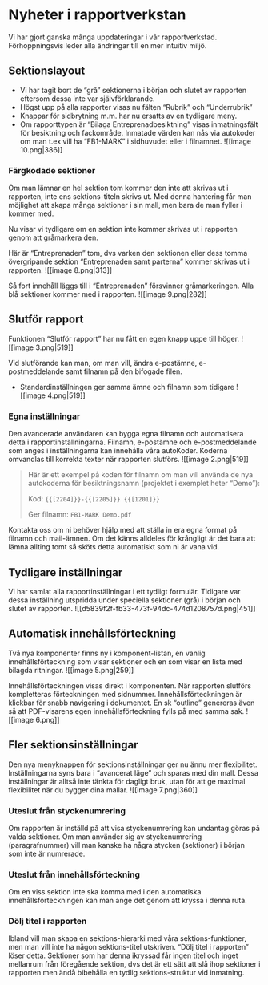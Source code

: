# Nyheter i rapportverkstan

Vi har gjort ganska många uppdateringar i vår rapportverkstad. Förhoppningsvis leder alla ändringar till en mer intuitiv miljö.

## Sektionslayout
- Vi har tagit bort de “grå” sektionerna i början och slutet av rapporten eftersom dessa inte var självförklarande.
- Högst upp på alla rapporter visas nu fälten “Rubrik” och “Underrubrik”
- Knappar för sidbrytning m.m. har nu ersatts av en tydligare meny.
- Om rapporttypen är “Bilaga Entreprenadbesiktning” visas inmatningsfält för besiktning och fackområde. Inmatade värden kan nås via autokoder om man t.ex vill ha “FB1-MARK” i sidhuvudet eller i filnamnet.
![[image 10.png|386]]

### Färgkodade sektioner
Om man lämnar en hel sektion tom kommer den inte att skrivas ut i rapporten, inte ens sektions-titeln skrivs ut. Med denna hantering får man möjlighet att skapa många sektioner i sin mall, men bara de man fyller i kommer med.

Nu visar vi tydligare om en sektion inte kommer skrivas ut i rapporten genom att gråmarkera den.

Här är “Entreprenaden” tom, dvs varken den sektionen eller dess tomma övergripande sektion “Entreprenaden samt parterna” kommer skrivas ut i rapporten.
![[image 8.png|313]]

Så fort innehåll läggs till i “Entreprenaden” försvinner gråmarkeringen. Alla blå sektioner kommer med i rapporten.
![[image 9.png|282]]

## Slutför rapport
Funktionen “Slutför rapport” har nu fått en egen knapp uppe till höger.
![[image 3.png|519]]

Vid slutförande kan man, om man vill, ändra e-postämne, e-postmeddelande samt filnamn på den bifogade filen.
- Standardinställningen ger samma ämne och filnamn som tidigare
![[image 4.png|519]]

### Egna inställningar
Den avancerade användaren kan bygga egna filnamn och automatisera detta i rapportinställningarna. Filnamn, e-postämne och e-postmeddelande som anges i inställningarna kan innehålla våra autoKoder. Koderna omvandlas till korrekta texter när rapporten slutförs.
![[image 2.png|519]]

> Här är ett exempel på koden för filnamn om man vill använda de nya autokoderna för besiktningsnamn (projektet i exemplet heter “Demo”):
> 
> Kod:
>  `{{[2204]}}-{{[2205]}} {{[1201]}}`
> 
> Ger filnamn:
> `FB1-MARK Demo.pdf`

Kontakta oss om ni behöver hjälp med att ställa in era egna format på filnamn och mail-ämnen. Om det känns alldeles för krångligt är det bara att lämna allting tomt så sköts detta automatiskt som ni är vana vid.
## Tydligare inställningar
Vi har samlat alla rapportinställningar i ett tydligt formulär. Tidigare var dessa inställning utspridda under speciella sektioner (grå) i början och slutet av rapporten.
![[d5839f2f-fb33-473f-94dc-474d1208757d.png|451]]


## Automatisk innehållsförteckning
Två nya komponenter finns ny i komponent-listan, en vanlig innehållsförteckning som visar sektioner och en som visar en lista med bilagda ritningar.
![[image 5.png|259]]

Innehållsförteckningen visas direkt i komponenten. När rapporten slutförs kompletteras förteckningen med sidnummer. Innehållsförteckningen är klickbar för snabb navigering i dokumentet. En sk “outline” genereras även så att PDF-visarens egen innehållsförteckning fylls på med samma sak.
![[image 6.png]]

## Fler sektionsinställningar
Den nya menyknappen för sektionsinställningar ger nu ännu mer flexibilitet. Inställningarna syns bara i “avancerat läge” och sparas med din mall. Dessa inställningar är alltså inte tänkta för dagligt bruk, utan för att ge maximal flexibilitet när du bygger dina mallar.
![[image 7.png|360]]

### Uteslut från styckenumrering
Om rapporten är inställd på att visa styckenumrering kan undantag göras på valda sektioner. Om man använder sig av styckenumrering (paragrafnummer) vill man kanske ha några stycken (sektioner) i början som inte är numrerade.

### Uteslut från innehållsförteckning
Om en viss sektion inte ska komma med i den automatiska innehållsförteckningen kan man ange det genom att kryssa i denna ruta.

### Dölj titel i rapporten
Ibland vill man skapa en sektions-hierarki med våra sektions-funktioner, men man vill inte ha någon sektions-titel utskriven. “Dölj titel i rapporten” löser detta. Sektioner som har denna ikryssad får ingen titel och inget mellanrum från föregående sektion, dvs det är ett sätt att slå ihop sektioner i rapporten men ändå bibehålla en tydlig sektions-struktur vid inmatning.